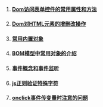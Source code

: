 1. #### [Dom访问表单控件的常用属性和方法](/ui/js/domfang-wen-biao-dan-kong-jian-de-chang-yong-shu-xing-he-fang-fa.md)
2. #### [Dom对HTML元素的增删改操作](/ui/js/domdui-html-yuan-su-de-zeng-shan-gai-cao-zuo.md)
3. #### [常用内置对象](/ui/js/chang-yong-nei-zhi-dui-xiang.md)
4. #### [BOM模型中常用对象的介绍](/ui/js/bommo-xing-zhong-chang-yong-dui-xiang-de-jie-shao.md)
5. #### [事件概念和事件监听](/ui/js/shi-jian-gai-nian-he-shi-jian-jian-ting.md)
6. #### [js正则验证特殊字符](/ui/js/jszheng-ze-yan-zheng-te-shu-zi-fu.md)
7. #### [onclick事件传变量时注意的问题](/ui/js/onclickshi-jian-chuan-bian-liang-shi-zhu-yi-de-wen-ti.md)



